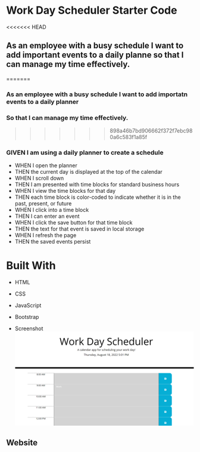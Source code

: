 # Work Day Scheduler Starter Code

<<<<<<< HEAD
## As an employee with a busy schedule I want to add important events to a daily planne so that I can manage my time effectively.
=======
### As an employee with a busy schedule I want to add importatn events to a daily planner
### So that I can manage my time effectively.
>>>>>>> 898a46b7bd906662f372f7ebc980a6c583f1a85f

### GIVEN I am using a daily planner to create a schedule
* WHEN I open the planner
* THEN the current day is displayed at the top of the calendar
* WHEN I scroll down
* THEN I am presented with time blocks for standard business hours
* WHEN I view the time blocks for that day
* THEN each time block is color-coded to indicate whether it is in the past, present, or future
* WHEN I click into a time block
* THEN I can enter an event
* WHEN I click the save button for that time block
* THEN the text for that event is saved in local storage
* WHEN I refresh the page 
* THEN the saved events persist

# Built With
* HTML
* CSS
* JavaScript
* Bootstrap


* Screenshot 
![ScreenShot](/assets/Screenshot%202022-08-19%20195900.png)

## Website

